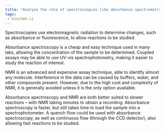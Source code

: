 ```yaml
---
title: "Analyse the role of spectroscopies like absorbance spectrometry and NMR in assay design, highlighting their strengths and limitations. "
tags:
 - biochem-ii
---
```

Spectroscopies use electromagnetic radiation to determine changes, such as absorbance or fluorescence, to allow reactions to be studied.  

Absorbance spectroscopy is a cheap and easy technique used in many labs, allowing the concentration of the sample to be determined. Coupled assays may be able to use UV-vis spectrophotometry, making it easier to study the reaction of interest.  

NMR is an advanced and expensive assay technique, able to identify almost any molecule. Interference in the data can be caused by buffers, water, and other compounds present. However, due to the high cost and complexity of NMR, it is generally avoided unless it is the only option available.  

Absorbance spectroscopy and NMR are both better suited to slower reactions – with NMR taking minutes to obtain a recording. Absorbance spectroscopy is faster, but still takes time to load the sample into a spectrophotometer. A quench flow could be used with absorbance spectroscopy, as well as continuous flow (through the CCD detector), also allowing fast reactions to be studied.  
